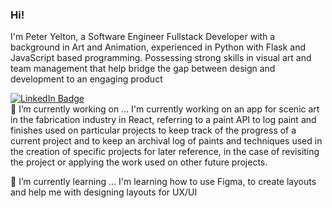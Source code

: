 ### Hi!
I'm Peter Yelton, a Software Engineer Fullstack Developer with a background in Art and Animation, experienced in Python with Flask and JavaScript based programming. Possessing strong skills in visual art and team management that help bridge the gap between design and development to an engaging product
<div id="badges">
  <a href="https://www.linkedin.com/in/peteryelton/"><img src="https://img.shields.io/badge/LinkedIn-blue?style=for-the-badge&logo=linkedin&logoColor=white" alt="LinkedIn Badge"/></a>
  
</div>
🔭 I’m currently working on ...
I'm currently working on an app for scenic art in the fabrication industry in React, referring to a paint API to log paint and finishes used on particular projects to keep track of the progress of a current project and to keep an archival log of paints and techniques used in the creation of specific projects for later reference, in the case of revisiting the project or applying the work used on other future projects.

🌱 I’m currently learning ...
I'm learning how to use Figma, to create layouts and help me with designing layouts for UX/UI

<!--
**rknm-cell/rknm-cell** is a ✨ _special_ ✨ repository because its `README.md` (this file) appears on your GitHub profile.

Here are some ideas to get you started:

- 🔭 I’m currently working on ...
- 🌱 I’m currently learning ...
- 👯 I’m looking to collaborate on ...
- 🤔 I’m looking for help with ...
- 💬 Ask me about ...
- 📫 How to reach me: ...
- 😄 Pronouns: ...
- ⚡ Fun fact: ...
-->
